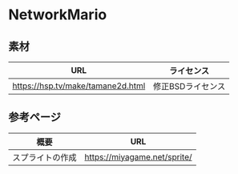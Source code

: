 # NetworkMario

## 素材

| URL | ライセンス |
| ---| --- |
| https://hsp.tv/make/tamane2d.html | 修正BSDライセンス |

## 参考ページ

| 概要 | URL |
| ---| --- |
| スプライトの作成 | https://miyagame.net/sprite/ |
